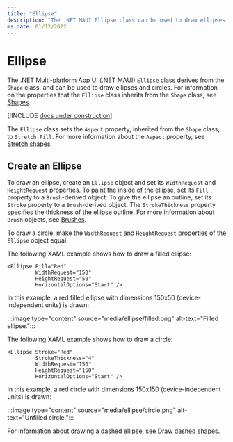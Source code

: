 ```yaml
---
title: "Ellipse"
description: "The .NET MAUI Ellipse class can be used to draw ellipses and circles."
ms.date: 01/12/2022
---
```


# Ellipse

The .NET Multi-platform App UI (.NET MAUI) `Ellipse` class derives from the `Shape` class, and can be used to draw ellipses and circles. For information on the properties that the `Ellipse` class inherits from the `Shape` class, see [Shapes](index.md).

[!INCLUDE [docs under construction](~/includes/preview-note.md)]

The `Ellipse` class sets the `Aspect` property, inherited from the `Shape` class, to `Stretch.Fill`. For more information about the `Aspect` property, see [Stretch shapes](index.md#stretch-shapes).

## Create an Ellipse

To draw an ellipse, create an `Ellipse` object and set its `WidthRequest` and `HeightRequest` properties. To paint the inside of the ellipse, set its `Fill` property to a `Brush`-derived object. To give the ellipse an outline, set its `Stroke` property to a `Brush`-derived object. The `StrokeThickness` property specifies the thickness of the ellipse outline. For more information about `Brush` objects, see [Brushes](~/user-interface/brushes/index.md).

To draw a circle, make the `WidthRequest` and `HeightRequest` properties of the `Ellipse` object equal.

The following XAML example shows how to draw a filled ellipse:

```xaml
<Ellipse Fill="Red"
         WidthRequest="150"
         HeightRequest="50"
         HorizontalOptions="Start" />
```

In this example, a red filled ellipse with dimensions 150x50 (device-independent units) is drawn:

:::image type="content" source="media/ellipse/filled.png" alt-text="Filled ellipse.":::

The following XAML example shows how to draw a circle:

```xaml
<Ellipse Stroke="Red"
         StrokeThickness="4"
         WidthRequest="150"
         HeightRequest="150"
         HorizontalOptions="Start" />
```

In this example, a red circle with dimensions 150x150 (device-independent units) is drawn:

:::image type="content" source="media/ellipse/circle.png" alt-text="Unfilled circle.":::

For information about drawing a dashed ellipse, see [Draw dashed shapes](index.md#draw-dashed-shapes).
